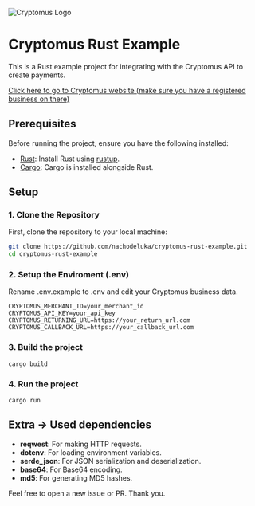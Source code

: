 ![Cryptomus Logo](https://i.imgur.com/B9WAjH2.png)
# Cryptomus Rust Example

This is a Rust example project for integrating with the Cryptomus API to create payments.

[Click here to go to Cryptomus website (make sure you have a registered business on there)](cryptomus.com)

## Prerequisites

Before running the project, ensure you have the following installed:

- [Rust](https://www.rust-lang.org/): Install Rust using [rustup](https://rustup.rs/).
- [Cargo](https://doc.rust-lang.org/cargo/): Cargo is installed alongside Rust.

## Setup

### 1. Clone the Repository

First, clone the repository to your local machine:

```bash
git clone https://github.com/nachodeluka/cryptomus-rust-example.git
cd cryptomus-rust-example
```

### 2. Setup the Enviroment (.env)

Rename .env.example to .env and edit your Cryptomus business data.

```
CRYPTOMUS_MERCHANT_ID=your_merchant_id
CRYPTOMUS_API_KEY=your_api_key
CRYPTOMUS_RETURNING_URL=https://your_return_url.com
CRYPTOMUS_CALLBACK_URL=https://your_callback_url.com
```

### 3. Build the project

```
cargo build
```

### 4. Run the project

```
cargo run
```


## Extra -> Used dependencies

* **reqwest**: For making HTTP requests.
* **dotenv**: For loading environment variables.
* **serde_json**: For JSON serialization and deserialization.
* **base64**: For Base64 encoding.
* **md5**: For generating MD5 hashes.

Feel free to open a new issue or PR. Thank you.
